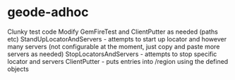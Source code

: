 # geode-adhoc

Clunky test code
Modify GemFireTest and ClientPutter as needed (paths etc)
StandUpLocatorAndServers - attempts to start up locator and however many servers (not configurable at the moment, just copy and paste more servers as needed)
StopLocatorsAndServers - attempts to stop specific locator and servers
ClientPutter - puts entries into /region using the defined objects 
